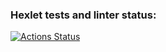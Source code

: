### Hexlet tests and linter status:
[![Actions Status](https://github.com/KAHADOC/python-project-lvl1/workflows/hexlet-check/badge.svg)](https://github.com/KAHADOC/python-project-lvl1/actions)